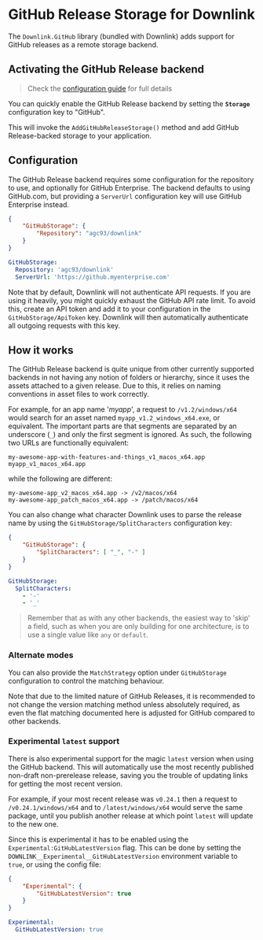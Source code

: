 # GitHub Release Storage for Downlink

The `Downlink.GitHub` library (bundled with Downlink) adds support for GitHub releases as a remote storage backend.

## Activating the GitHub Release backend

> Check the [configuration guide](./configuration.md) for full details

You can quickly enable the GitHub Release backend by setting the **`Storage`** configuration key to "GitHub".

This will invoke the `AddGitHubReleaseStorage()` method and add GitHub Release-backed storage to your application.

## Configuration

The GitHub Release backend requires some configuration for the repository to use, and optionally for GitHub Enterprise. The backend defaults to using GitHub.com, but providing a `ServerUrl` configuration key will use GitHub Enterprise instead.

```json
{
    "GitHubStorage": {
        "Repository": "agc93/downlink"
    }
}
```

```yaml
GitHubStorage:
  Repository: 'agc93/downlink'
  ServerUrl: 'https://github.myenterprise.com'
```

Note that by default, Downlink will not authenticate API requests. If you are using it heavily, you might quickly exhaust the GitHub API rate limit. To avoid this, create an API token and add it to your configuration in the `GitHubStorage/ApiToken` key. Downlink will then automatically authenticate all outgoing requests with this key.

## How it works

The GitHub Release backend is quite unique from other currently supported backends in not having any notion of folders or hierarchy, since it uses the assets attached to a given release. Due to this, it relies on naming conventions in asset files to work correctly.

For example, for an app name '*myapp*', a request to `/v1.2/windows/x64` would search for an asset named `myapp_v1.2_windows_x64.exe`, or equivalent. The important parts are that segments are separated by an underscore (`_`) and only the first segment is ignored. As such, the following two URLs are functionally equivalent:

```text
my-awesome-app-with-features-and-things_v1_macos_x64.app
myapp_v1_macos_x64.app
```

while the following are different:

```text
my-awesome-app_v2_macos_x64.app -> /v2/macos/x64
my-awesome-app_patch_macos_x64.app -> /patch/macos/x64
```

You can also change what character Downlink uses to parse the release name by using the `GitHubStorage/SplitCharacters` configuration key:

```json
{
    "GitHubStorage": {
        "SplitCharacters": [ "_", "-" ]
    }
}
```

```yaml
GitHubStorage:
  SplitCharacters:
    - '-'
    - '_'
```

> Remember that as with any other backends, the easiest way to 'skip' a field, such as when you are only building for one architecture, is to use a single value like `any` or `default`.

### Alternate modes

You can also provide the `MatchStrategy` option under `GitHubStorage` configuration to control the matching behaviour.

Note that due to the limited nature of GitHub Releases, it is recommended to not change the version matching method unless absolutely required, as even the flat matching documented here is adjusted for GitHub compared to other backends.

### Experimental `latest` support

There is also experimental support for the magic `latest` version when using the GitHub backend. This will automatically use the most recently published non-draft non-prerelease release, saving you the trouble of updating links for getting the most recent version.

For example, if your most recent release was `v0.24.1` then a request to `/v0.24.1/windows/x64` and to `/latest/windows/x64` would serve the same package, until you publish another release at which point `latest` will update to the new one.

Since this is experimental it has to be enabled using the `Experimental:GitHubLatestVersion` flag. This can be done by setting the `DOWNLINK__Experimental__GitHubLatestVersion` environment variable to `true`, or using the config file:

```json
{
    "Experimental": {
        "GitHubLatestVersion": true
    }
}
```

```yaml
Experimental:
  GitHubLatestVersion: true
```